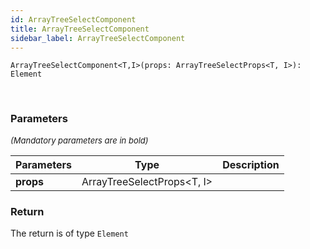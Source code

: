 ```yaml
---
id: ArrayTreeSelectComponent
title: ArrayTreeSelectComponent
sidebar_label: ArrayTreeSelectComponent
---
```


```tsx
ArrayTreeSelectComponent<T,I>(props: ArrayTreeSelectProps<T, I>): Element
```
<br/>



### Parameters

<font size="2"><i>(Mandatory parameters are in bold)</i></font>

| Parameters | Type | Description |
| --------- | ---- | ----------- |
| **props** | ArrayTreeSelectProps<T, I\> |  |


### Return



The return is of type <code>Element</code>